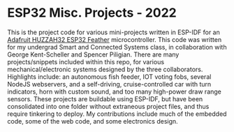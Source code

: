 # ESP32 Misc. Projects - 2022
This is the project code for various mini-projects written in ESP-IDF for an [Adafruit HUZZAH32 ESP32 Feather](https://learn.adafruit.com/adafruit-huzzah32-esp32-feather) microcontroller. This code was written for my undergrad Smart and Connected Systems class, in collaboration with George Kent-Scheller and Spencer Piligian. There are many projects/snippets included within this repo, for various mechanical/electronic systems designed by the three collaborators. Highlights include: an autonomous fish feeder, IOT voting fobs, several NodeJS webservers, and a self-driving, cruise-controlled car with turn indicators, horn with custom sound, and too many high-power draw range sensors. These projects are buildable using ESP-IDF, but have been consolidated into one folder without extraneous project files, and thus require tinkering to deploy. My contributions include much of the embedded code, some of the web code, and some electronics design.